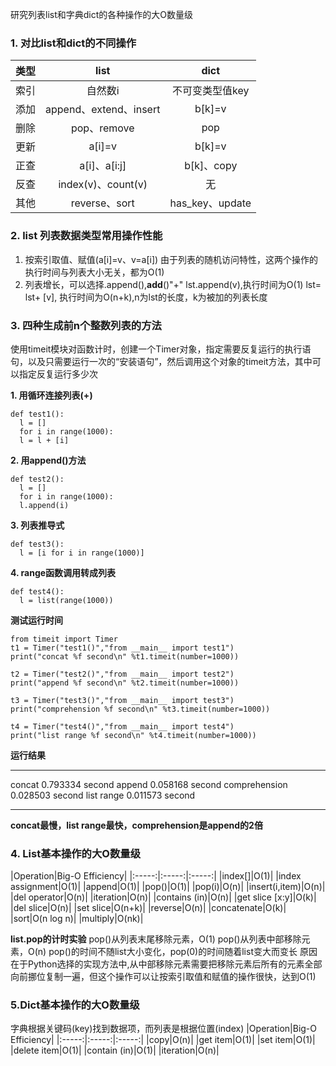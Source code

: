 研究列表list和字典dict的各种操作的大O数量级

### 1. 对比list和dict的不同操作
|类型|list|dict|
|:-----:|:-----:|:-----:|
|索引| 自然数i|不可变类型值key |
|添加|append、extend、insert|b[k]=v|
|删除|pop、remove|pop|
|更新|a[i]=v|b[k]=v|
|正查|a[i]、a[i:j]|b[k]、copy|
|反查|index(v)、count(v)|无|
|其他|reverse、sort|has_key、update|

### 2. list 列表数据类型常用操作性能
1. 按索引取值、赋值(a[i]=v、v=a[i])
  由于列表的随机访问特性，这两个操作的执行时间与列表大小无关，都为O(1)
2. 列表增长，可以选择.append(),__add__()"+"
  lst.append(v),执行时间为O(1)
  lst= lst+ [v], 执行时间为O(n+k),n为lst的长度，k为被加的列表长度

### 3. 四种生成前n个整数列表的方法
使用timeit模块对函数计时，创建一个Timer对象，指定需要反复运行的执行语句，以及只需要运行一次的“安装语句”，然后调用这个对象的timeit方法，其中可以指定反复运行多少次

**1. 用循环连接列表(+)**
```
def test1():
  l = []
  for i in range(1000):
  l = l + [i]
```

**2. 用append()方法**
```
def test2():
  l = []
  for i in range(1000):
  l.append(i)
```

**3. 列表推导式**
```
def test3():
  l = [i for i in range(1000)]
```

**4. range函数调用转成列表**
```
def test4():
  l = list(range(1000))
```
**测试运行时间**
```
from timeit import Timer
t1 = Timer("test1()","from __main__ import test1")
print("concat %f second\n" %t1.timeit(number=1000))

t2 = Timer("test2()","from __main__ import test2")
print("append %f second\n" %t2.timeit(number=1000))

t3 = Timer("test3()","from __main__ import test3")
print("comprehension %f second\n" %t3.timeit(number=1000))

t4 = Timer("test4()","from __main__ import test4")
print("list range %f second\n" %t4.timeit(number=1000))
```

**运行结果**
****************
concat 0.793334 second
append 0.058168 second
comprehension 0.028503 second
list range 0.011573 second
****************
**concat最慢，list range最快，comprehension是append的2倍**

### 4. List基本操作的大O数量级
|Operation|Big-O Efficiency|
|:-----:|:-----:|:-----:|
|index[]|O(1)|
|index assignment|O(1)|
|append|O(1)|
|pop()|O(1)|
|pop(i)|O(n)|
|insert(i,item)|O(n)|
|del operator|O(n)|
|iteration|O(n)|
|contains (in)|O(n)|
|get slice [x:y]|O(k)|
|del slice|O(n)|
|set slice|O(n+k)|
|reverse|O(n)|
|concatenate|O(k)|
|sort|O(n log n)|
|multiply|O(nk)|

**list.pop的计时实验**
pop()从列表末尾移除元素，O(1)
pop()从列表中部移除元素，O(n)
pop()的时间不随list大小变化，pop(0)的时间随着list变大而变长
原因在于Python选择的实现方法中,从中部移除元素需要把移除元素后所有的元素全部向前挪位复制一遍，但这个操作可以让按索引取值和赋值的操作很快，达到O(1)


### 5.Dict基本操作的大O数量级
字典根据关键码(key)找到数据项，而列表是根据位置(index)
|Operation|Big-O Efficiency|
|:-----:|:-----:|:-----:|
|copy|O(n)|
|get item|O(1)|
|set item|O(1)|
|delete item|O(1)|
|contain (in)|O(1)|
|iteration|O(n)|